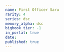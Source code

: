 ```yaml
---
name: First Officer Saru
rarity: 4
series: dsc
memory_alpha: dsc
bigbook_tier: -1
in_portal: true
date:
published: true
---
```



